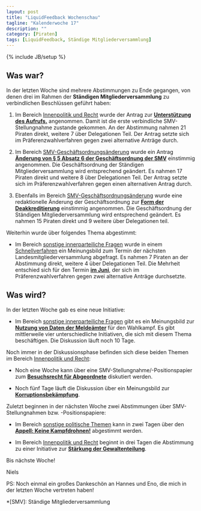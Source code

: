```yaml
---
layout: post
title: "LiquidFeedback Wochenschau"
tagline: "Kalenderwoche 17"
description: ""
category: [Piraten]
tags: [LiquidFeedback, Ständige Mitgliederversammlung]
---
```

{% include JB/setup %}

## Was war?

In der letzten Woche sind mehrere Abstimmungen zu Ende gegangen, von denen drei im Rahmen der **Ständigen Mitgliederversammlung** zu verbindlichen Beschlüssen geführt haben:

1. Im Bereich [Innenpolitik und Recht](https://lqpp.de/smvmv/area/show/1.html) wurde der Antrag zur [**Unterstützung des Aufrufs.**](https://lqpp.de/smvmv/initiative/show/18.html) angenommen. Damit ist die erste verbindliche SMV-Stellungnahme zustande gekommen. An der Abstimmung nahmen 21 Piraten direkt, weitere 7 über Delegationen Teil. Der Antrag setzte sich im Präferenzwahlverfahren gegen zwei alternative Anträge durch.

2. Im Bereich [SMV-Geschäftsordnungsänderung](https://lqpp.de/smvmv/issue/show/6.html) wurde ein Antrag [**Änderung von § 5 Absatz 6 der Geschäftsordnung der SMV**](https://lqpp.de/smvmv/issue/show/5.html) einstimmig angenommen. Die Geschäftsordnung der Ständigen Mitgliederversammlung wird entsprechend geändert. Es nahmen 17 Piraten direkt und weitere 8 über Delegationen Teil. Der Antrag setzte sich im Präferenzwahlverfahren gegen einen alternativen Antrag durch.

3. Ebenfalls im Bereich [SMV-Geschäftsordnungsänderung](https://lqpp.de/smvmv/issue/show/6.html) wurde eine redaktionelle Änderung der Geschäftsordnung zur [**Form der Deakkreditierung**](https://lqpp.de/smvmv/initiative/show/11.html) einstimmig angenommen. Die Geschäftsordnung der Ständigen Mitgliederversammlung wird entsprechend geändert. Es nahmen 15 Piraten direkt und 9 weitere über Delegationen teil.

Weiterhin wurde über folgendes Thema abgestimmt:

- Im Bereich [sonstige innerparteiliche Fragen](https://lqpp.de/smvmv/issue/show/9.html) wurde in einem [Schnellverfahren](https://lqpp.de/smvmv/policy/show/8.html) ein Meinungsbild zum Termin der nächsten Landesmitgliederversammlung abgefragt. Es nahmen 7 Piraten an der Abstimmung direkt, weitere 4 über Delegationen Teil. Die Mehrheit entschied sich für den Termin [**im Juni**](https://lqpp.de/smvmv/initiative/show/34.html), der sich im Präferenzwahlverfahren gegen zwei alternative Anträge durchsetzte.

## Was wird?

In der letzten Woche gab es eine neue Initiative:

- Im Bereich [sonstige innerparteiliche Fragen](https://lqpp.de/smvmv/area/show/9.html) gibt es ein Meinungsbild zur [**Nutzung von Daten der Meldeämter**](https://lqpp.de/smvmv/issue/show/25.html) für den Wahlkampf. Es gibt mittlerweile vier unterschiedliche Initiativen, die sich mit diesem Thema beschäftigen. Die Diskussion läuft noch 10 Tage.

Noch immer in der Diskussionsphase befinden sich diese beiden Themen im Bereich [Innenpolitik und Recht](https://lqpp.de/smvmv/area/show/1.html):

- Noch eine Woche kann über eine SMV-Stellungnahme/-Positionspapier zum [**Besuchsrecht für Abgeordnete**](https://lqpp.de/smvmv/initiative/show/30.html) diskutiert werden.

- Noch fünf Tage läuft die Diskussion über ein Meinungsbild zur [**Korruptionsbekämpfung**](https://lqpp.de/smvmv/issue/show/23.html).

Zuletzt beginnen in der nächsten Woche zwei Abstimmungen über SMV-Stellungnahmen bzw. -Positionspapiere:

- Im Bereich [sonstige politische Themen](https://lqpp.de/smvmv/area/show/7.html) kann in zwei Tagen über den [**Appell: Keine Kampfdrohnen!**](https://lqpp.de/smvmv/initiative/show/29.html) abgestimmt werden.

- Im Bereich [Innenpolitik und Recht](https://lqpp.de/smvmv/area/show/1.html) beginnt in drei Tagen die Abstimmung zu einer Initiative zur [**Stärkung der Gewaltenteilung**](https://lqpp.de/smvmv/initiative/show/17.html).

Bis nächste Woche!

Niels

PS: Noch einmal ein großes Dankeschön an Hannes und Eno, die mich in der letzten Woche vertreten haben!

*[SMV]: Ständige Mitgliederversammlung
